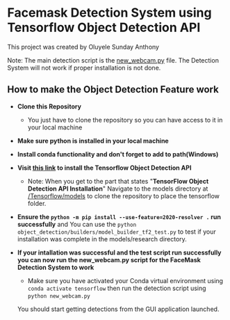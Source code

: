 # Facemask Detection System using Tensorflow Object Detection API
This project was created by Oluyele Sunday Anthony 

Note: The main detection script is the [new_webcam.py](https://github.com/Tonycrux/FaceMaskDetection/blob/master/new_webcam.py) file.
The Detection System will not work if proper installation is not done.

## How to make the Object Detection Feature work
* **Clone this Repository**
  * You just have to clone the repository so you can have access to it in your local machine

* **Make sure python is installed in your local machine**

* **Install conda functionality and don't forget to add to path(Windows)**

* **Visit [this link](https://tensorflow-object-detection-api-tutorial.readthedocs.io/en/latest/install.html) to install the Tensorflow Object Detection API**

  * Note: When you get to the part that states "**TensorFlow Object Detection API Installation**" Navigate to the models directory at [/Tensorflow/models](https://github.com/Tonycrux/FaceMaskDetection/tree/master/Tensorflow/models) to clone the repository to place the tensorflow folder.

* **Ensure the `python -m pip install --use-feature=2020-resolver .` run successfully** and 
    You can use the `python object_detection/builders/model_builder_tf2_test.py` to test if your installation was complete in the models/research directory.

* **If your intallation was successful and the test script run successfully you can now run the new_webcam.py script for the FaceMask Detection System to work**
  * Make sure you have activated your Conda virtual environment using `conda activate tensorflow` then run the detection script using
  `python new_webcam.py`

  You should start getting detections from the GUI application launched.


